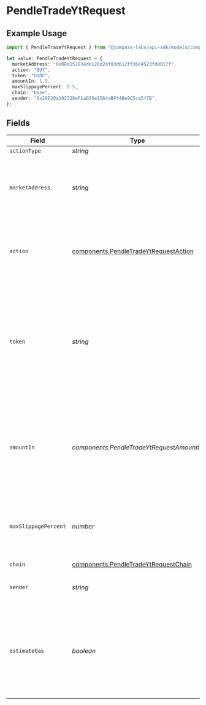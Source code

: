 # PendleTradeYtRequest

## Example Usage

```typescript
import { PendleTradeYtRequest } from "@compass-labs/api-sdk/models/components";

let value: PendleTradeYtRequest = {
  marketAddress: "0x08a152834de126d2ef83d612ff36e4523fd0017f",
  action: "BUY",
  token: "USDC",
  amountIn: 1.5,
  maxSlippagePercent: 0.5,
  chain: "base",
  sender: "0x29F20a192328eF1aD35e1564aBFf4Be9C5ce5f7B",
};
```

## Fields

| Field                                                                                                                                                                            | Type                                                                                                                                                                             | Required                                                                                                                                                                         | Description                                                                                                                                                                      | Example                                                                                                                                                                          |
| -------------------------------------------------------------------------------------------------------------------------------------------------------------------------------- | -------------------------------------------------------------------------------------------------------------------------------------------------------------------------------- | -------------------------------------------------------------------------------------------------------------------------------------------------------------------------------- | -------------------------------------------------------------------------------------------------------------------------------------------------------------------------------- | -------------------------------------------------------------------------------------------------------------------------------------------------------------------------------- |
| `actionType`                                                                                                                                                                     | *string*                                                                                                                                                                         | :heavy_minus_sign:                                                                                                                                                               | N/A                                                                                                                                                                              |                                                                                                                                                                                  |
| `marketAddress`                                                                                                                                                                  | *string*                                                                                                                                                                         | :heavy_check_mark:                                                                                                                                                               | The address of the market identifying which Yield Token (YT) you would like to trade.                                                                                            | 0x08a152834de126d2ef83d612ff36e4523fd0017f                                                                                                                                       |
| `action`                                                                                                                                                                         | [components.PendleTradeYtRequestAction](../../models/components/pendletradeytrequestaction.md)                                                                                   | :heavy_check_mark:                                                                                                                                                               | Specifies the direction of the YT trade. Valid values are `BUY` (to buy YT) or `SELL` (to sell YT).                                                                              | BUY                                                                                                                                                                              |
| `token`                                                                                                                                                                          | *string*                                                                                                                                                                         | :heavy_check_mark:                                                                                                                                                               | TThe symbol or address of the token to trade YT with. For `action` set to `BUY`, this is the token to buy YT with. For `action` set to `SELL`, this is the token to sell YT for. | USDC                                                                                                                                                                             |
| `amountIn`                                                                                                                                                                       | *components.PendleTradeYtRequestAmountIn*                                                                                                                                        | :heavy_check_mark:                                                                                                                                                               | For `action` set to `BUY`, this is the amount in of `token` to buy YT with. For `action` set to `SELL`, this is the amount in of YT to sell for `token`.                         | 1.5                                                                                                                                                                              |
| `maxSlippagePercent`                                                                                                                                                             | *number*                                                                                                                                                                         | :heavy_check_mark:                                                                                                                                                               | The maximum slippage allowed in percent. e.g. `1` means `1%` slippage allowed.                                                                                                   | 0.5                                                                                                                                                                              |
| `chain`                                                                                                                                                                          | [components.PendleTradeYtRequestChain](../../models/components/pendletradeytrequestchain.md)                                                                                     | :heavy_check_mark:                                                                                                                                                               | N/A                                                                                                                                                                              |                                                                                                                                                                                  |
| `sender`                                                                                                                                                                         | *string*                                                                                                                                                                         | :heavy_check_mark:                                                                                                                                                               | The address of the transaction sender.                                                                                                                                           | 0x29F20a192328eF1aD35e1564aBFf4Be9C5ce5f7B                                                                                                                                       |
| `estimateGas`                                                                                                                                                                    | *boolean*                                                                                                                                                                        | :heavy_minus_sign:                                                                                                                                                               | Determines whether to estimate gas costs for transactions, also verifying that the transaction can be successfully executed.                                                     |                                                                                                                                                                                  |